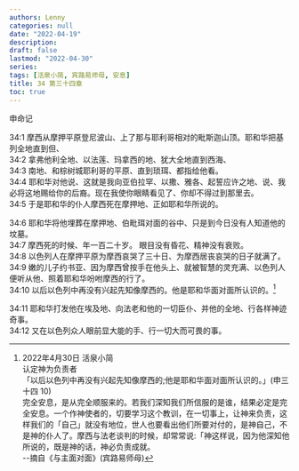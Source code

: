 ```yaml
---
authors: Lenny
categories: null
date: "2022-04-19"
description: 
draft: false
lastmod: "2022-04-30"
series:
tags: [活泉小简, 宾路易师母, 安息]
title: 34 第三十四章
toc: true
---
```

申命记
<!--more-->

34:1 摩西从摩押平原登尼波山、上了那与耶利哥相对的毗斯迦山顶。耶和华把基列全地直到但、  
34:2 拿弗他利全地、以法莲、玛拿西的地、犹大全地直到西海、  
34:3 南地、和棕树城耶利哥的平原、直到琐珥、都指给他看。  
34:4 耶和华对他说、这就是我向亚伯拉罕、以撒、雅各、起誓应许之地、说、我必将这地赐给你的后裔。现在我使你眼睛看见了、你却不得过到那里去。  
34:5 于是耶和华的仆人摩西死在摩押地、正如耶和华所说的。  

34:6 耶和华将他埋葬在摩押地、伯毗珥对面的谷中、只是到今日没有人知道他的坟墓。  
34:7 摩西死的时候、年一百二十岁。  眼目没有昏花、精神没有衰败。  
34:8 以色列人在摩押平原为摩西哀哭了三十日、为摩西居丧哀哭的日子就满了。  
34:9 嫩的儿子约书亚、因为摩西曾按手在他头上、就被智慧的灵充满、以色列人便听从他、照着耶和华吩咐摩西的行了。  
34:10 以后以色列中再没有兴起先知像摩西的。他是耶和华面对面所认识的。[^1]  

34:11 耶和华打发他在埃及地、向法老和他的一切臣仆、并他的全地、行各样神迹奇事。  
34:12 又在以色列众人眼前显大能的手、行一切大而可畏的事。  

[^1]: 2022年4月30日 活泉小简  
认定神为负责者  
「以后以色列中再没有兴起先知像摩西的;他是耶和华面对面所认识的。」(申三十四 10)   
完全安息，是从完全顺服来的。若我们深知我们所信服的是谁，结果必定是完全安息。一个作神使者的，切要学习这个教训，在一切事上，让神来负责，这样我们的「自己」就没有地位，世人也要看出他们所要对付的，是神自己，不是神的仆人了。摩西与法老谈判的时候，却常常说:「神这样说，因为他深知他所说的，既是神的话，神必负责成就。   
--摘自《与主面对面》(宾路易师母)  

